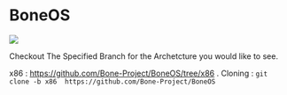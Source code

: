 # BoneOS
<img src="https://designapp.io/user-design-function/previewMyLogo/?logo_id=271982&hash=129ac10fa5"/>

Checkout The Specified Branch for the Archetcture you would like to see.

x86 : https://github.com/Bone-Project/BoneOS/tree/x86 . Cloning : `git clone -b x86  https://github.com/Bone-Project/BoneOS`
